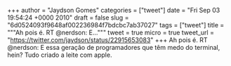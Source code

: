 
+++
author = "Jaydson Gomes"
categories = ["tweet"]
date = "Fri Sep 03 19:54:24 +0000 2010"
draft = false
slug = "6d0524093f9648af002236984f7bdcbc7ab37027"
tags = ["tweet"]
title = """Ah pois é. RT @nerdson: E..."""
tweet = true
micro = true
tweet_url = "https://twitter.com/jaydson/status/22915653083"
+++
Ah pois é. RT @nerdson: E essa geração de programadores que têm medo do terminal, hein? Tudo criado a leite com apple.
